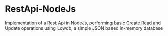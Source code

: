 # RestApi-NodeJs
Implementation of a Rest Api in NodeJs, performing basic Create Read and Update operations using Lowdb, a simple JSON based in-memory database
